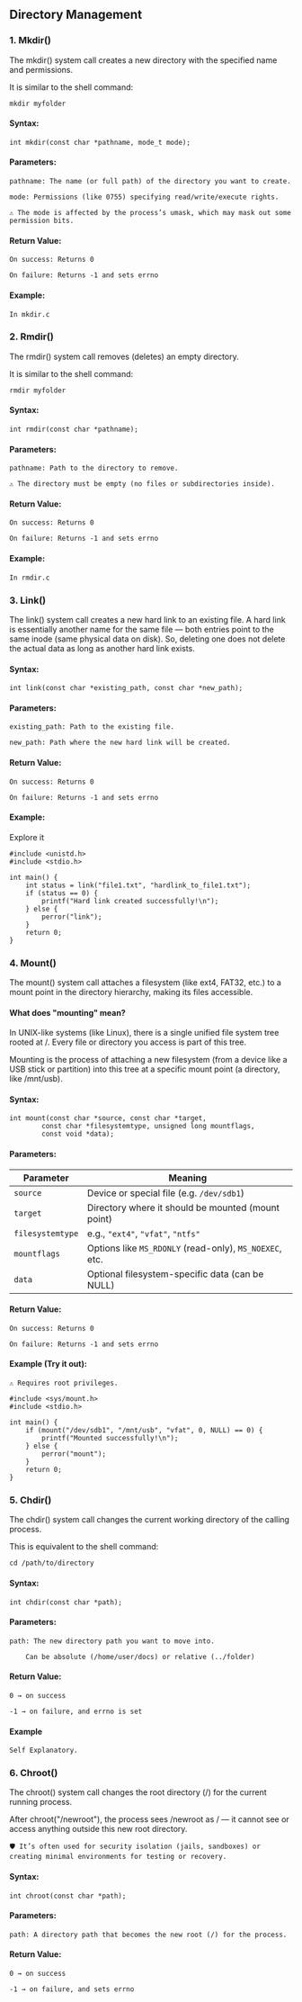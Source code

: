 ## Directory Management


### 1. Mkdir()

The mkdir() system call creates a new directory with the specified name and permissions.

It is similar to the shell command:

    mkdir myfolder

#### Syntax:

    int mkdir(const char *pathname, mode_t mode);

#### Parameters:

    pathname: The name (or full path) of the directory you want to create.

    mode: Permissions (like 0755) specifying read/write/execute rights.

    ⚠ The mode is affected by the process’s umask, which may mask out some permission bits.

#### Return Value:

    On success: Returns 0

    On failure: Returns -1 and sets errno

#### Example: 
    
    In mkdir.c

### 2. Rmdir()

The rmdir() system call removes (deletes) an empty directory.

It is similar to the shell command:

    rmdir myfolder

#### Syntax:

    int rmdir(const char *pathname);

#### Parameters:

    pathname: Path to the directory to remove.

    ⚠ The directory must be empty (no files or subdirectories inside).

#### Return Value:

    On success: Returns 0

    On failure: Returns -1 and sets errno

#### Example:

    In rmdir.c

### 3. Link()

The link() system call creates a new hard link to an existing file.
A hard link is essentially another name for the same file — both entries point to the same inode (same physical data on disk).
So, deleting one does not delete the actual data as long as another hard link exists.

#### Syntax:

    int link(const char *existing_path, const char *new_path);

#### Parameters:

    existing_path: Path to the existing file.

    new_path: Path where the new hard link will be created.

#### Return Value:

    On success: Returns 0

    On failure: Returns -1 and sets errno

#### Example:

Explore it

    #include <unistd.h>
    #include <stdio.h>

    int main() {
        int status = link("file1.txt", "hardlink_to_file1.txt");
        if (status == 0) {
            printf("Hard link created successfully!\n");
        } else {
            perror("link");
        }
        return 0;
    }

### 4. Mount()

The mount() system call attaches a filesystem (like ext4, FAT32, etc.) to a mount point in the directory hierarchy, making its files accessible.

#### What does "mounting" mean?

In UNIX-like systems (like Linux), there is a single unified file system tree rooted at /.
Every file or directory you access is part of this tree.

Mounting is the process of attaching a new filesystem (from a device like a USB stick or partition) into this tree at a specific mount point (a directory, like /mnt/usb).

#### Syntax: 


    int mount(const char *source, const char *target,
            const char *filesystemtype, unsigned long mountflags,
            const void *data);

#### Parameters:

| Parameter        | Meaning                                                 |
| ---------------- | ------------------------------------------------------- |
| `source`         | Device or special file (e.g. `/dev/sdb1`)               |
| `target`         | Directory where it should be mounted (mount point)      |
| `filesystemtype` | e.g., `"ext4"`, `"vfat"`, `"ntfs"`                      |
| `mountflags`     | Options like `MS_RDONLY` (read-only), `MS_NOEXEC`, etc. |
| `data`           | Optional filesystem-specific data (can be NULL)         |

#### Return Value:

    On success: Returns 0

    On failure: Returns -1 and sets errno

#### Example (Try it out):

    ⚠ Requires root privileges.

    #include <sys/mount.h>
    #include <stdio.h>

    int main() {
        if (mount("/dev/sdb1", "/mnt/usb", "vfat", 0, NULL) == 0) {
            printf("Mounted successfully!\n");
        } else {
            perror("mount");
        }
        return 0;
    }

### 5. Chdir()

The chdir() system call changes the current working directory of the calling process.

This is equivalent to the shell command:

    cd /path/to/directory

#### Syntax:

    int chdir(const char *path);

#### Parameters:

    path: The new directory path you want to move into.

        Can be absolute (/home/user/docs) or relative (../folder)

#### Return Value:

    0 → on success

    -1 → on failure, and errno is set

#### Example 

    Self Explanatory.

### 6. Chroot()

The chroot() system call changes the root directory (/) for the current running process.

After chroot("/newroot"), the process sees /newroot as / — it cannot see or access anything outside this new root directory.

    🛡 It’s often used for security isolation (jails, sandboxes) or creating minimal environments for testing or recovery.

#### Syntax:

    int chroot(const char *path);

#### Parameters:

    path: A directory path that becomes the new root (/) for the process.

#### Return Value:

    0 → on success

    -1 → on failure, and sets errno










